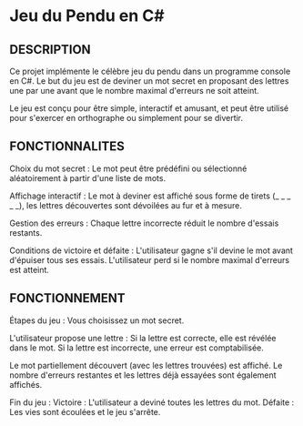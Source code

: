 # Jeu du Pendu en C#

## DESCRIPTION

Ce projet implémente le célèbre jeu du pendu dans un programme console en C#. Le but du jeu est de deviner un mot secret en proposant des lettres une par une avant que le nombre maximal d'erreurs ne soit atteint.

Le jeu est conçu pour être simple, interactif et amusant, et peut être utilisé pour s'exercer en orthographe ou simplement pour se divertir.

## FONCTIONNALITES

Choix du mot secret : Le mot peut être prédéfini ou sélectionné aléatoirement à partir d'une liste de mots.

Affichage interactif : Le mot à deviner est affiché sous forme de tirets (_ _ _ _ _), les lettres découvertes sont dévoilées au fur et à mesure.

Gestion des erreurs : Chaque lettre incorrecte réduit le nombre d'essais restants.

Conditions de victoire et défaite :
    L'utilisateur gagne s'il devine le mot avant d'épuiser tous ses essais.
    L'utilisateur perd si le nombre maximal d'erreurs est atteint.

## FONCTIONNEMENT

Étapes du jeu : Vous choisissez un mot secret.
 
L'utilisateur propose une lettre : 
    Si la lettre est correcte, elle est révélée dans le mot.
    Si la lettre est incorrecte, une erreur est comptabilisée.
        
Le mot partiellement découvert (avec les lettres trouvées) est affiché.
Le nombre d'erreurs restantes et les lettres déjà essayées sont également affichés.

Fin du jeu :
Victoire : L'utilisateur a deviné toutes les lettres du mot.
Défaite : Les vies sont écoulées et le jeu s'arrête.
